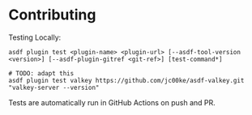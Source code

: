 # Contributing

Testing Locally:

```shell
asdf plugin test <plugin-name> <plugin-url> [--asdf-tool-version <version>] [--asdf-plugin-gitref <git-ref>] [test-command*]

# TODO: adapt this
asdf plugin test valkey https://github.com/jc00ke/asdf-valkey.git "valkey-server --version"
```

Tests are automatically run in GitHub Actions on push and PR.
